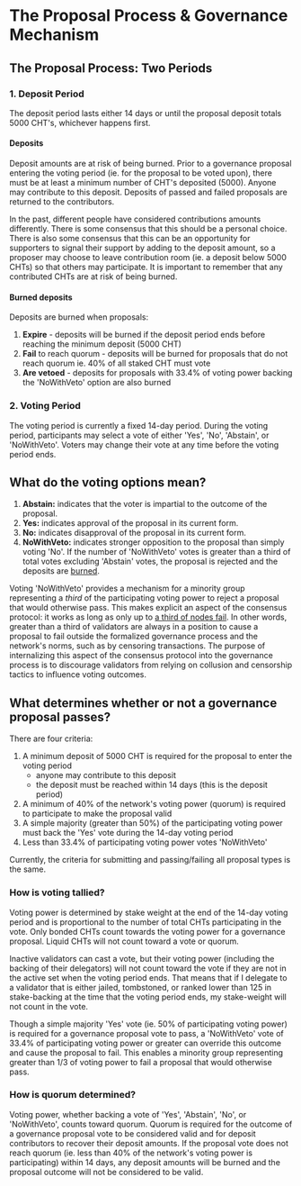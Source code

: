 # The Proposal Process & Governance Mechanism

## The Proposal Process: Two Periods

### 1. Deposit Period

The deposit period lasts either 14 days or until the proposal deposit totals 5000 CHT's, whichever happens first.

#### Deposits
Deposit amounts are at risk of being burned. Prior to a governance proposal entering the voting period (ie. for the proposal to be voted upon), there must be at least a minimum number of CHT's deposited (5000). Anyone may contribute to this deposit. Deposits of passed and failed proposals are returned to the contributors.

In the past, different people have considered contributions amounts differently. There is some consensus that this should be a personal choice. There is also some consensus that this can be an opportunity for supporters to signal their support by adding to the deposit amount, so a proposer may choose to leave contribution room (ie. a deposit below 5000 CHTs) so that others may participate. It is important to remember that any contributed CHTs are at risk of being burned.

#### Burned deposits
Deposits are burned when proposals:
1. **Expire** - deposits will be burned if the deposit period ends before reaching the minimum deposit (5000 CHT)
2. **Fail** to reach quorum - deposits will be burned for proposals that do not reach quorum ie. 40% of all staked CHT must vote
3. **Are vetoed** - deposits for proposals with 33.4% of voting power backing the 'NoWithVeto' option are also burned

### 2. Voting Period
The voting period is currently a fixed 14-day period. During the voting period, participants may select a vote of either 'Yes', 'No', 'Abstain', or 'NoWithVeto'. Voters may change their vote at any time before the voting period ends.

## What do the voting options mean?

1. **Abstain:** indicates that the voter is impartial to the outcome of the proposal.
2. **Yes:** indicates approval of the proposal in its current form.
3. **No:** indicates disapproval of the proposal in its current form.
4. **NoWithVeto:** indicates stronger opposition to the proposal than simply voting 'No'. If the number of 'NoWithVeto' votes is greater than a third of total votes excluding 'Abstain' votes, the proposal is rejected and the deposits are [burned](#burned-deposits).

  

Voting 'NoWithVeto' provides a mechanism for a minority group representing a _third_ of the participating voting power to reject a proposal that would otherwise pass. This makes explicit an aspect of the consensus protocol: it works as long as only up to [a third of nodes fail](https://docs.tendermint.com/master/introduction/what-is-tendermint.html). In other words, greater than a third of validators are always in a position to cause a proposal to fail outside the formalized governance process and the network's norms, such as by censoring transactions. The purpose of internalizing this aspect of the consensus protocol into the governance process is to discourage validators from relying on collusion and censorship tactics to influence voting outcomes.

## What determines whether or not a governance proposal passes?
There are four criteria:

1. A minimum deposit of 5000 CHT is required for the proposal to enter the voting period
   - anyone may contribute to this deposit
   - the deposit must be reached within 14 days (this is the deposit period)
2. A minimum of 40% of the network's voting power (quorum) is required to participate to make the proposal valid
3. A simple majority (greater than 50%) of the participating voting power must back the 'Yes' vote during the 14-day voting period
4. Less than 33.4% of participating voting power votes 'NoWithVeto'

Currently, the criteria for submitting and passing/failing all proposal types is the same. 

### How is voting tallied?
Voting power is determined by stake weight at the end of the 14-day voting period and is proportional to the number of total CHTs participating in the vote. Only bonded CHTs count towards the voting power for a governance proposal. Liquid CHTs will not count toward a vote or quorum. 

Inactive validators can cast a vote, but their voting power (including the backing of their delegators) will not count toward the vote if they are not in the active set when the voting period ends. That means that if I delegate to a validator that is either jailed, tombstoned, or ranked lower than 125 in stake-backing at the time that the voting period ends, my stake-weight will not count in the vote.

Though a simple majority 'Yes' vote (ie. 50% of participating voting power) is required for a governance proposal vote to pass, a 'NoWithVeto' vote of 33.4% of participating voting power or greater can override this outcome and cause the proposal to fail. This enables a minority group representing greater than 1/3 of voting power to fail a proposal that would otherwise pass.

### How is quorum determined?

Voting power, whether backing a vote of 'Yes', 'Abstain', 'No', or 'NoWithVeto', counts toward quorum. Quorum is required for the outcome of a governance proposal vote to be considered valid and for deposit contributors to recover their deposit amounts. If the proposal vote does not reach quorum (ie. less than 40% of the network's voting power is participating) within 14 days, any deposit amounts will be burned and the proposal outcome will not be considered to be valid.